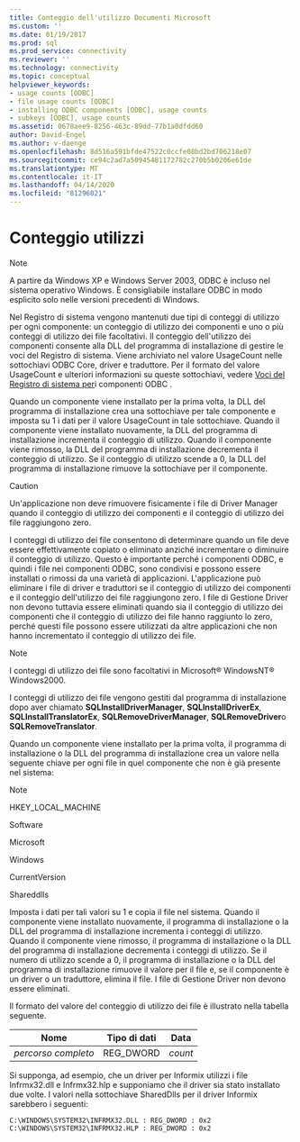 ```yaml
---
title: Conteggio dell'utilizzo Documenti Microsoft
ms.custom: ''
ms.date: 01/19/2017
ms.prod: sql
ms.prod_service: connectivity
ms.reviewer: ''
ms.technology: connectivity
ms.topic: conceptual
helpviewer_keywords:
- usage counts [ODBC]
- file usage counts [ODBC]
- installing ODBC components [ODBC], usage counts
- subkeys [ODBC], usage counts
ms.assetid: 0678aee9-8256-463c-89dd-77b1a0dfdd60
author: David-Engel
ms.author: v-daenge
ms.openlocfilehash: 8d516a591bfde47522c0ccfe08bd2bd706218e07
ms.sourcegitcommit: ce94c2ad7a50945481172782c270b5b0206e61de
ms.translationtype: MT
ms.contentlocale: it-IT
ms.lasthandoff: 04/14/2020
ms.locfileid: "81296021"
---
```

# <a name="usage-counting"></a>Conteggio utilizzi
> [!NOTE]  
>  A partire da Windows XP e Windows Server 2003, ODBC è incluso nel sistema operativo Windows. È consigliabile installare ODBC in modo esplicito solo nelle versioni precedenti di Windows.  
  
 Nel Registro di sistema vengono mantenuti due tipi di conteggi di utilizzo per ogni componente: un conteggio di utilizzo dei componenti e uno o più conteggi di utilizzo dei file facoltativi. Il conteggio dell'utilizzo dei componenti consente alla DLL del programma di installazione di gestire le voci del Registro di sistema. Viene archiviato nel valore UsageCount nelle sottochiavi ODBC Core, driver e traduttore. Per il formato del valore UsageCount e ulteriori informazioni su queste sottochiavi, vedere [Voci del Registro di sistema per](../../../odbc/reference/install/registry-entries-for-odbc-components.md)i componenti ODBC .  
  
 Quando un componente viene installato per la prima volta, la DLL del programma di installazione crea una sottochiave per tale componente e imposta su 1 i dati per il valore UsageCount in tale sottochiave. Quando il componente viene installato nuovamente, la DLL del programma di installazione incrementa il conteggio di utilizzo. Quando il componente viene rimosso, la DLL del programma di installazione decrementa il conteggio di utilizzo. Se il conteggio di utilizzo scende a 0, la DLL del programma di installazione rimuove la sottochiave per il componente.  
  
> [!CAUTION]  
>  Un'applicazione non deve rimuovere fisicamente i file di Driver Manager quando il conteggio di utilizzo dei componenti e il conteggio di utilizzo dei file raggiungono zero.  
  
 I conteggi di utilizzo dei file consentono di determinare quando un file deve essere effettivamente copiato o eliminato anziché incrementare o diminuire il conteggio di utilizzo. Questo è importante perché i componenti ODBC, e quindi i file nei componenti ODBC, sono condivisi e possono essere installati o rimossi da una varietà di applicazioni. L'applicazione può eliminare i file di driver e traduttori se il conteggio di utilizzo dei componenti e il conteggio dell'utilizzo dei file raggiungono zero. I file di Gestione Driver non devono tuttavia essere eliminati quando sia il conteggio di utilizzo dei componenti che il conteggio di utilizzo dei file hanno raggiunto lo zero, perché questi file possono essere utilizzati da altre applicazioni che non hanno incrementato il conteggio di utilizzo dei file.  
  
> [!NOTE]  
>  I conteggi di utilizzo dei file sono facoltativi in Microsoft® WindowsNT® Windows2000.  
  
 I conteggi di utilizzo dei file vengono gestiti dal programma di installazione dopo aver chiamato **SQLInstallDriverManager**, **SQLInstallDriverEx**, **SQLInstallTranslatorEx**, **SQLRemoveDriverManager**, **SQLRemoveDriver**o **SQLRemoveTranslator**.  
  
 Quando un componente viene installato per la prima volta, il programma di installazione o la DLL del programma di installazione crea un valore nella seguente chiave per ogni file in quel componente che non è già presente nel sistema:  
  
> [!NOTE]  
>  HKEY_LOCAL_MACHINE  
>   
>  Software  
>   
>  Microsoft  
>   
>  Windows  
>   
>  CurrentVersion  
>   
>  Shareddlls  
  
 Imposta i dati per tali valori su 1 e copia il file nel sistema. Quando il componente viene installato nuovamente, il programma di installazione o la DLL del programma di installazione incrementa i conteggi di utilizzo. Quando il componente viene rimosso, il programma di installazione o la DLL del programma di installazione decrementa i conteggi di utilizzo. Se il numero di utilizzo scende a 0, il programma di installazione o la DLL del programma di installazione rimuove il valore per il file e, se il componente è un driver o un traduttore, elimina il file. I file di Gestione Driver non devono essere eliminati.  
  
 Il formato del valore del conteggio di utilizzo dei file è illustrato nella tabella seguente.  
  
|Nome|Tipo di dati|Data|  
|----------|---------------|----------|  
|*percorso completo*|REG_DWORD|*count*|  
  
 Si supponga, ad esempio, che un driver per Informix utilizzi i file Infrmx32.dll e Infrmx32.hlp e supponiamo che il driver sia stato installato due volte. I valori nella sottochiave SharedDlls per il driver Informix sarebbero i seguenti:  
  
```  
C:\WINDOWS\SYSTEM32\INFRMX32.DLL : REG_DWORD : 0x2  
C:\WINDOWS\SYSTEM32\INFRMX32.HLP : REG_DWORD : 0x2  
```
